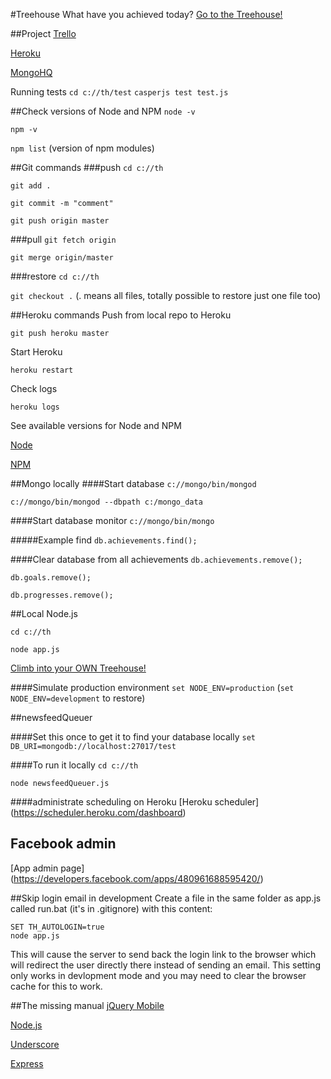 #Treehouse
What have you achieved today?
[Go to the Treehouse!](http://www.treehouse.io)

##Project
[Trello](https://trello.com/b/xTuMReiw/treehouse)

[Heroku](https://api.heroku.com/myapps/treehouseapp)

[MongoHQ](https://new.mongohq.com/treehouse/mongo/treehouse/collections)

Running tests
`cd c://th/test`
`casperjs test test.js`

##Check versions of Node and NPM
`node -v`

`npm -v`

`npm list` (version of npm modules)

##Git commands
###push
`cd c://th`

`git add .`

`git commit -m "comment"`

`git push origin master`

###pull
`git fetch origin`

`git merge origin/master`

###restore
`cd c://th`

`git checkout .` (. means all files, totally possible to restore just one file too)


##Heroku commands
Push from local repo to Heroku

`git push heroku master`

Start Heroku

`heroku restart`

Check logs

`heroku logs`


See available versions for Node and NPM

[Node](http://heroku-buildpack-nodejs.s3.amazonaws.com/manifest.nodejs)

[NPM](http://heroku-buildpack-nodejs.s3.amazonaws.com/manifest.npm)


##Mongo locally
####Start database
`c://mongo/bin/mongod`

`c://mongo/bin/mongod --dbpath c:/mongo_data`


####Start database monitor
`c://mongo/bin/mongo`


#####Example find
`db.achievements.find();`

####Clear database from all achievements
`db.achievements.remove();`

`db.goals.remove();`

`db.progresses.remove();`

##Local Node.js

`cd c://th`

`node app.js`

[Climb into your OWN Treehouse!](http://localhost:1337/)

####Simulate production environment
`set NODE_ENV=production` (`set NODE_ENV=development` to restore)


##newsfeedQueuer

####Set this once to get it to find your database locally
`set DB_URI=mongodb://localhost:27017/test`

####To run it locally
 `cd c://th`

 `node newsfeedQueuer.js`

####administrate scheduling on Heroku
[Heroku scheduler] (https://scheduler.heroku.com/dashboard)

##  Facebook admin
[App admin page] (https://developers.facebook.com/apps/480961688595420/)

##Skip login email in development
Create a file in the same folder as app.js called run.bat (it's in .gitignore) with this content:

    SET TH_AUTOLOGIN=true
    node app.js

This will cause the server to send back the login link to the browser which will redirect the user directly there instead of sending an email. This setting only works in devlopment mode and you may need to clear the browser cache for this to work.



##The missing manual
[jQuery Mobile](http://jquerymobile.com/)

[Node.js](http://nodejs.org/)

[Underscore](http://documentcloud.github.com/underscore/)

[Express](http://expressjs.com/)
